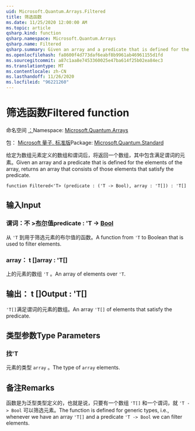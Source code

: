 ```yaml
---
uid: Microsoft.Quantum.Arrays.Filtered
title: 筛选函数
ms.date: 11/25/2020 12:00:00 AM
ms.topic: article
qsharp.kind: function
qsharp.namespace: Microsoft.Quantum.Arrays
qsharp.name: Filtered
qsharp.summary: Given an array and a predicate that is defined for the elements of the array, returns an array that consists of those elements that satisfy the predicate.
ms.openlocfilehash: fa8600f4d773daf6eabf8b9961ab46961155d1fd
ms.sourcegitcommit: a87c1aa8e7453360025e47ba614f25b02ea84ec3
ms.translationtype: MT
ms.contentlocale: zh-CN
ms.lasthandoff: 11/26/2020
ms.locfileid: "96221260"
---
```

# <a name="filtered-function"></a><span data-ttu-id="82a07-102">筛选函数</span><span class="sxs-lookup"><span data-stu-id="82a07-102">Filtered function</span></span>

<span data-ttu-id="82a07-103">命名空间 [：](xref:Microsoft.Quantum.Arrays)</span><span class="sxs-lookup"><span data-stu-id="82a07-103">Namespace: [Microsoft.Quantum.Arrays](xref:Microsoft.Quantum.Arrays)</span></span>

<span data-ttu-id="82a07-104">包： [Microsoft 量子. 标准版](https://nuget.org/packages/Microsoft.Quantum.Standard)</span><span class="sxs-lookup"><span data-stu-id="82a07-104">Package: [Microsoft.Quantum.Standard](https://nuget.org/packages/Microsoft.Quantum.Standard)</span></span>


<span data-ttu-id="82a07-105">给定为数组元素定义的数组和谓词后，将返回一个数组，其中包含满足谓词的元素。</span><span class="sxs-lookup"><span data-stu-id="82a07-105">Given an array and a predicate that is defined for the elements of the array, returns an array that consists of those elements that satisfy the predicate.</span></span>

```qsharp
function Filtered<'T> (predicate : ('T -> Bool), array : 'T[]) : 'T[]
```


## <a name="input"></a><span data-ttu-id="82a07-106">输入</span><span class="sxs-lookup"><span data-stu-id="82a07-106">Input</span></span>

### <a name="predicate--t---bool"></a><span data-ttu-id="82a07-107">谓词：不 >[布尔](xref:microsoft.quantum.lang-ref.bool)值</span><span class="sxs-lookup"><span data-stu-id="82a07-107">predicate : 'T -> [Bool](xref:microsoft.quantum.lang-ref.bool)</span></span>

<span data-ttu-id="82a07-108">从 `'T` 到用于筛选元素的布尔值的函数。</span><span class="sxs-lookup"><span data-stu-id="82a07-108">A function from `'T` to Boolean that is used to filter elements.</span></span>


### <a name="array--t"></a><span data-ttu-id="82a07-109">array： t []</span><span class="sxs-lookup"><span data-stu-id="82a07-109">array : 'T[]</span></span>

<span data-ttu-id="82a07-110">上的元素的数组 `'T` 。</span><span class="sxs-lookup"><span data-stu-id="82a07-110">An array of elements over `'T`.</span></span>



## <a name="output--t"></a><span data-ttu-id="82a07-111">输出： t []</span><span class="sxs-lookup"><span data-stu-id="82a07-111">Output : 'T[]</span></span>

<span data-ttu-id="82a07-112">`'T[]`满足谓词的元素的数组。</span><span class="sxs-lookup"><span data-stu-id="82a07-112">An array `'T[]` of elements that satisfy the predicate.</span></span>

## <a name="type-parameters"></a><span data-ttu-id="82a07-113">类型参数</span><span class="sxs-lookup"><span data-stu-id="82a07-113">Type Parameters</span></span>

### <a name="t"></a><span data-ttu-id="82a07-114">找</span><span class="sxs-lookup"><span data-stu-id="82a07-114">'T</span></span>

<span data-ttu-id="82a07-115">元素的类型 `array` 。</span><span class="sxs-lookup"><span data-stu-id="82a07-115">The type of `array` elements.</span></span>

## <a name="remarks"></a><span data-ttu-id="82a07-116">备注</span><span class="sxs-lookup"><span data-stu-id="82a07-116">Remarks</span></span>

<span data-ttu-id="82a07-117">函数是为泛型类型定义的，也就是说，只要有一个数组 `'T[]` 和一个谓词，就 `'T -> Bool` 可以筛选元素。</span><span class="sxs-lookup"><span data-stu-id="82a07-117">The function is defined for generic types, i.e., whenever we have an array `'T[]` and a predicate `'T -> Bool` we can filter elements.</span></span>